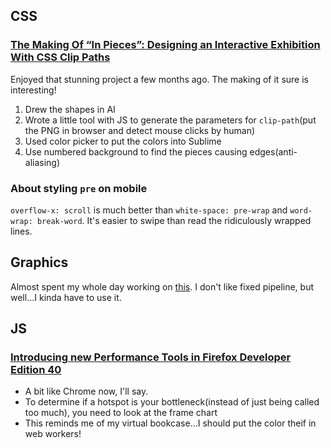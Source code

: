 ## CSS

### [The Making Of “In Pieces”: Designing an Interactive Exhibition With CSS Clip Paths](http://www.smashingmagazine.com/2015/06/02/the-making-of-in-pieces/)

Enjoyed that stunning project a few months ago. The making of it sure is  interesting!

1. Drew the shapes in AI
2. Wrote a little tool with JS to generate the parameters for `clip-path`(put the PNG in browser and detect mouse clicks by human)
3. Used color picker to put the colors into Sublime
4. Use numbered background to find the pieces causing edges(anti-aliasing)

### About styling `pre` on mobile

`overflow-x: scroll` is much better than `white-space: pre-wrap` and `word-wrap: break-word`. It's easier to swipe than read the ridiculously wrapped lines.

## Graphics

Almost spent my whole day working on [this](https://github.com/joyeecheung/fountain). I don't like fixed pipeline, but well...I kinda have to use it.

## JS

### [Introducing new Performance Tools in Firefox Developer Edition 40](https://www.youtube.com/watch?v=WBmttwfA_k8)

* A bit like Chrome now, I'll say.
* To determine if a hotspot is your bottleneck(instead of just being called too much), you need to look at the frame chart
* This reminds me of my virtual bookcase...I should put the color theif in web workers!